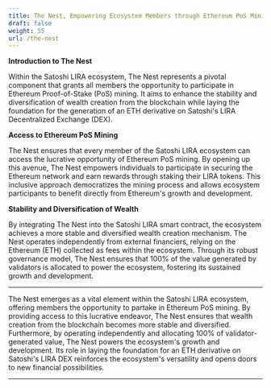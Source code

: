 ```yaml
---
title: The Nest, Empowering Ecosystem Members through Ethereum PoS Mining
draft: false
weight: 55
url: /the-nest
---
```


**Introduction to The Nest**

Within the Satoshi LIRA ecosystem, The Nest represents a pivotal
component that grants all members the opportunity to participate in
Ethereum Proof-of-Stake (PoS) mining. It aims to enhance the stability
and diversification of wealth creation from the blockchain while
laying the foundation for the generation of an ETH derivative on
Satoshi's LIRA Decentralized Exchange (DEX).

**Access to Ethereum PoS Mining**

The Nest ensures that every member of the Satoshi LIRA ecosystem can
access the lucrative opportunity of Ethereum PoS mining. By opening up
this avenue, The Nest empowers individuals to participate in securing
the Ethereum network and earn rewards through staking their LIRA
tokens. This inclusive approach democratizes the mining process and
allows ecosystem participants to benefit directly from Ethereum's
growth and development.

**Stability and Diversification of Wealth**

By integrating The Nest into the Satoshi LIRA smart contract, the
ecosystem achieves a more stable and diversified wealth creation
mechanism. The Nest operates independently from external financiers,
relying on the Ethereum (ETH) collected as fees within the ecosystem.
Through its robust governance model, The Nest ensures that 100% of the
value generated by validators is allocated to power the ecosystem,
fostering its sustained growth and development.


---

The Nest emerges as a vital element within the Satoshi LIRA ecosystem,
offering members the opportunity to partake in Ethereum PoS mining. By
providing access to this lucrative endeavor, The Nest ensures that
wealth creation from the blockchain becomes more stable and
diversified. Furthermore, by operating independently and allocating
100% of validator-generated value, The Nest powers the ecosystem's
growth and development. Its role in laying the foundation for an ETH
derivative on Satoshi's LIRA DEX reinforces the ecosystem's
versatility and opens doors to new financial possibilities.

---